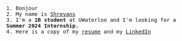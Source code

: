   <samp>1. Bonjour</samp>
  <br>
  <samp>2. My name is <a target="_blank" href="https://sdey.dev/">Shreyans</a></samp>
    <br>
  <samp>3. I'm a <b>1B student</b> at UWaterloo and I'm looking for a <b>Summer 2024 Internship.</b></a></samp>
    <br>
  <samp>4. Here is a copy of my <a target="_blank" href="https://drive.google.com/file/d/1cYcd9ePOjBS5sl5csXguOhB1cGebaaFd/view?usp=sharing">resume</a> and my <a target="_blank" href="https://www.linkedin.com/in/sdey02/">LinkedIn</a> </b></a></samp>
  <br>
</p>



